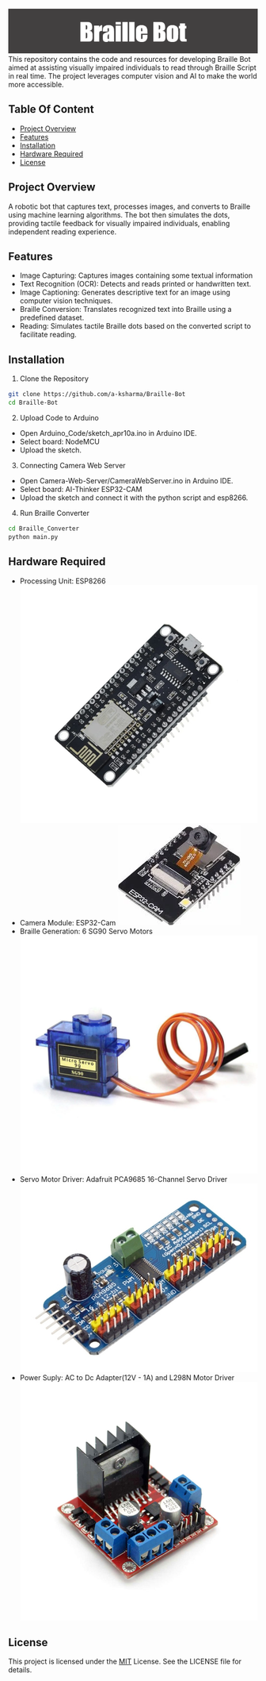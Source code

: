 ![Braille Bot](images/Braille_Bot.png)This repository contains the code and resources for developing Braille Bot aimed at assisting visually impaired individuals to read through Braille Script in real time. The project leverages computer vision and AI to make the world more accessible.
## Table Of Content
- [Project Overview](#project-overview)
- [Features](#features)
- [Installation](#installation)
- [Hardware Required](#hardware-required)
- [License](#license)
## Project Overview
A robotic bot that captures text, processes images, and converts to Braille using machine learning algorithms. The bot then simulates the dots, providing tactile feedback for visually impaired individuals, enabling independent reading experience.
## Features

- Image Capturing: Captures images containing some textual information
- Text Recognition (OCR): Detects and reads printed or handwritten text.
- Image Captioning: Generates descriptive text for an image using computer vision techniques.
- Braille Conversion: Translates recognized text into Braille using a predefined dataset.
- Reading: Simulates tactile Braille dots based on the converted script to facilitate reading.


## Installation

1. Clone the Repository

```bash
git clone https://github.com/a-ksharma/Braille-Bot
cd Braille-Bot
```

2. Upload Code to Arduino

- Open Arduino_Code/sketch_apr10a.ino in Arduino IDE.
- Select board: NodeMCU
- Upload the sketch.

3. Connecting Camera Web Server
- Open Camera-Web-Server/CameraWebServer.ino in Arduino IDE.
- Select board: AI-Thinker ESP32-CAM
- Upload the sketch and connect it with the python script and esp8266.

4. Run Braille Converter

```bash
cd Braille_Converter
python main.py
```
## Hardware Required
- Processing Unit: ESP8266
![ESP8266](images/esp8266.jpg)
- Camera Module: ESP32-Cam
![ESP32-CAM](images/ESP32-CAM.webp)
- Braille Generation: 6 SG90 Servo Motors
![Servo Motor](images/Servo.webp)
- Servo Motor Driver: Adafruit PCA9685 16-Channel Servo Driver
![Servo Motor Driver](images/Servo-Driver.jpg)
- Power Suply: AC to Dc Adapter(12V - 1A) and L298N Motor Driver
![Motor Driver](images/motor-driver.jpg)
## License
This project is licensed under the [MIT](https://choosealicense.com/licenses/mit/) License. See the LICENSE file for details.